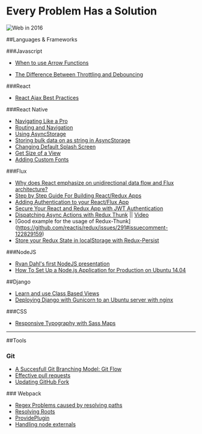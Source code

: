 # Every Problem Has a Solution

![Web in 2016](https://s-media-cache-ak0.pinimg.com/736x/f6/73/01/f6730132df8eba09ebb81aff33e5ae11.jpg)

##Languages & Frameworks

###Javascript
- [When to use Arrow Functions](http://stackoverflow.com/questions/22939130/when-should-i-use-arrow-functions-in-ecmascript-6/23045200#23045200)

- [The Difference Between Throttling and Debouncing](https://css-tricks.com/the-difference-between-throttling-and-debouncing/)

###React
- [React Ajax Best Practices](http://andrewhfarmer.com/react-ajax-best-practices/) 

###React Native
- [Navigating Like a Pro](https://medium.com/@dabit3/react-native-navigator-navigating-like-a-pro-in-react-native-3cb1b6dc1e30#.hiom3o6lp)
- [Routing and Navigation](http://blog.paracode.com/2016/01/05/routing-and-navigation-in-react-native/)
- [Using AsyncStorage](https://dzone.com/articles/saving-data-in-your-react-native-mobile-applicatio)
- [Storing bulk data on as string in AsyncStorage](http://stackoverflow.com/questions/33790143/how-to-store-data-locally-in-react-native-that-is-not-a-string)
- [Changing Default Splash Screen](https://medium.com/@jvlob/change-default-launch-screen-in-react-native-ios-app-544f94f1e947#.5u2mpjp3b)
- [Get Size of a View](http://stackoverflow.com/questions/30203154/get-size-of-a-view-in-react-native)
- [Adding Custom Fonts](https://medium.com/@dabit3/adding-custom-fonts-to-react-native-b266b41bff7f#.vdf8xfn04)

###Flux
- [Why does React emphasize on unidirectional data flow and Flux architecture?](https://hashnode.com/post/why-does-react-emphasize-on-unidirectional-data-flow-and-flux-architecture-ciibz8ej600n2j3xtxgc0n1f0#ciibz8qqt01rjj3xt97v8t8in)
- [Step by Step Guide For Building React/Redux Apps](https://medium.com/@rajaraodv/step-by-step-guide-to-building-react-redux-apps-using-mocks-48ca0f47f9a#.mxhn9gk6e)
- [Adding Authentication to your React/Flux App](https://auth0.com/blog/2015/04/09/adding-authentication-to-your-react-flux-app/)
- [Secure Your React and Redux App with JWT Authentication](https://auth0.com/blog/2016/01/04/secure-your-react-and-redux-app-with-jwt-authentication/)
- [Dispatching Async Actions with Redux Thunk](https://github.com/gaearon/redux-thunk) || [Video](https://www.youtube.com/watch?v=1QI-UE3-0PU&feature=youtu.be)
- [Good example for the usage of Redux-Thunk] (https://github.com/reactjs/redux/issues/291#issuecomment-122829159)
- [Store your Redux State in localStorage with Redux-Persist](https://github.com/rt2zz/redux-persist)

###NodeJS
- [Ryan Dahl's first NodeJS presentation](https://www.youtube.com/watch?v=ztspvPYybIY)
- [How To Set Up a Node.js Application for Production on Ubuntu 14.04](https://www.digitalocean.com/community/tutorials/how-to-set-up-a-node-js-application-for-production-on-ubuntu-14-04)

##Django
- [Learn and use Class Based Views](https://ccbv.co.uk/)
- [Deploying Django with Gunicorn to an Ubuntu server with nginx](http://adambeagle.com/blog/deploying-django-17-ubuntu/)

###CSS
- [Responsive Typography with Sass Maps](https://www.smashingmagazine.com/2015/06/responsive-typography-with-sass-maps/)

---

##Tools

### Git
- [A Succesfull Git Branching Model: Git Flow](http://nvie.com/posts/a-successful-git-branching-model/)
- [Effective pull requests](http://codeinthehole.com/writing/pull-requests-and-other-good-practices-for-teams-using-github/)
- [Updating GitHub Fork](http://bassistance.de/2010/06/25/git-fu-updating-your-github-fork/)

### Webpack
- [Regex Problems caused by resolving paths](https://github.com/RisingStack/react-way-getting-started/issues/8#issuecomment-120779627)
- [Resolving Roots](http://stackoverflow.com/questions/27502608/resolving-require-paths-with-webpack)
- [ProvidePlugin](https://medium.com/@thejenniekim/never-import-react-from-react-again-thanks-to-webpack-s-provideplugin-69e7feb69e#.2udchuidy)
- [Handling node externals](http://jlongster.com/Backend-Apps-with-Webpack--Part-I)
